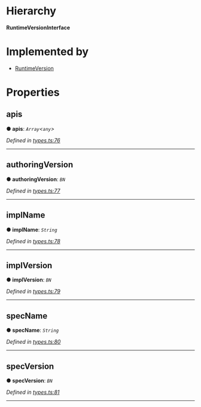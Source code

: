 

# Hierarchy

**RuntimeVersionInterface**

# Implemented by

* [RuntimeVersion](../classes/_runtimeversion_.runtimeversion.md)

# Properties

<a id="apis"></a>

##  apis

**● apis**: *`Array`<`any`>*

*Defined in [types.ts:76](https://github.com/polkadot-js/api/blob/eb5e2f7/packages/types/src/types.ts#L76)*

___
<a id="authoringversion"></a>

##  authoringVersion

**● authoringVersion**: *`BN`*

*Defined in [types.ts:77](https://github.com/polkadot-js/api/blob/eb5e2f7/packages/types/src/types.ts#L77)*

___
<a id="implname"></a>

##  implName

**● implName**: *`String`*

*Defined in [types.ts:78](https://github.com/polkadot-js/api/blob/eb5e2f7/packages/types/src/types.ts#L78)*

___
<a id="implversion"></a>

##  implVersion

**● implVersion**: *`BN`*

*Defined in [types.ts:79](https://github.com/polkadot-js/api/blob/eb5e2f7/packages/types/src/types.ts#L79)*

___
<a id="specname"></a>

##  specName

**● specName**: *`String`*

*Defined in [types.ts:80](https://github.com/polkadot-js/api/blob/eb5e2f7/packages/types/src/types.ts#L80)*

___
<a id="specversion"></a>

##  specVersion

**● specVersion**: *`BN`*

*Defined in [types.ts:81](https://github.com/polkadot-js/api/blob/eb5e2f7/packages/types/src/types.ts#L81)*

___

